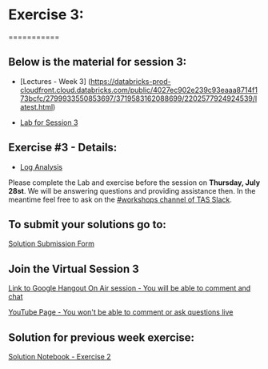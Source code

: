 # Exercise 3:
===========

## Below is the material for session 3:
- [Lectures - Week 3] (https://databricks-prod-cloudfront.cloud.databricks.com/public/4027ec902e239c93eaaa8714f173bcfc/2799933550853697/3719583162088699/2202577924924539/latest.html)

- [Lab for Session 3](https://databricks-prod-cloudfront.cloud.databricks.com/public/4027ec902e239c93eaaa8714f173bcfc/2799933550853697/3719583162088724/2202577924924539/latest.html)

## Exercise #3 - Details:
- [Log Analysis](https://databricks-prod-cloudfront.cloud.databricks.com/public/4027ec902e239c93eaaa8714f173bcfc/2799933550853697/24271091759492/2202577924924539/latest.html) 

Please complete the Lab and exercise before the session on **Thursday, July 28st**. 
We will be answering questions and providing assistance then.
In the meantime feel free to ask on the [#workshops channel of TAS Slack](https://torontoapachespark.slack.com/messages/workshops/).

## To submit your solutions go to:
[Solution Submission Form](http://goo.gl/forms/7UIS2jwTD9hcKv7n2)

## Join the Virtual Session 3
[Link to Google Hangout On Air session - You will be able to comment and chat](https://plus.google.com/events/cj80ktp0dnh9119ub3g53jghe9o)

[YouTube Page - You won't be able to comment or ask questions live](http://www.youtube.com/watch?v=Q6xt1AbHl3k)

## Solution for previous week exercise:
[Solution Notebook - Exercise 2](https://databricks-prod-cloudfront.cloud.databricks.com/public/4027ec902e239c93eaaa8714f173bcfc/2799933550853697/4448920643289397/2202577924924539/latest.html)
